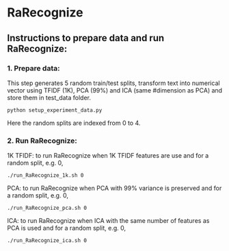 # RaRecognize

## Instructions to prepare data and run RaRecognize:

### 1. Prepare data: 
This step generates 5 random train/test splits, transform text into numerical vector using TFIDF (1K), PCA (99%) and ICA (same #dimension as PCA) and store them in test_data folder.

	python setup_experiment_data.py

Here the random splits are indexed from 0 to 4.

### 2. Run RaRecognize:

1K TFIDF: to run RaRecognize when 1K TFIDF features are use and for a random split, e.g. 0,

	./run_RaRecognize_1k.sh 0

PCA: to run RaRecognize when PCA with 99% variance is preserved and for a random split, e.g. 0,

	./run_RaRecognize_pca.sh 0

ICA: to run RaRecognize when ICA with the same number of features as PCA is used and for a random split, e.g. 0,

	./run_RaRecognize_ica.sh 0
